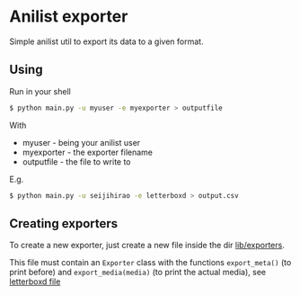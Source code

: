# Anilist exporter

Simple anilist util to export its data to a given format.

## Using

Run in your shell

```bash
$ python main.py -u myuser -e myexporter > outputfile
```

With
 * myuser - being your anilist user
 * myexporter - the exporter filename
 * outputfile - the file to write to

E.g.

```bash
$ python main.py -u seijihirao -e letterboxd > output.csv
```

## Creating exporters

To create a new exporter, just create a new file inside the dir [lib/exporters](./lib/exporters/).

This file must contain an `Exporter` class with the functions `export_meta()` (to print before) and `export_media(media)` (to print the actual media),
see [letterboxd file](./lib/exporters/letterboxd.py)
